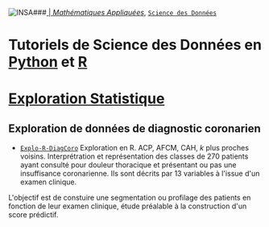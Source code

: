 ###<a href="http://www.insa-toulouse.fr/" ><img src="http://www.math.univ-toulouse.fr/~besse/Wikistat/Images/Logo_INSAvilletoulouse-RVB.png" style="float:left; max-width: 80px; display: inline" alt="INSA"/> |  [*Mathématiques Appliquées*](http://www.math.insa-toulouse.fr/fr/index.html), [`Science des Données`](http://www.math.insa-toulouse.fr/fr/enseignement.html)

# Tutoriels de Science des Données en [Python](https://www.python.org/) et [R](href="https://cran.r-project.org/)
# [Exploration Statistique](\http://wikistat.fr)

## Exploration de données de diagnostic coronarien
- [`Explo-R-DiagCoro`](https://github.com/wikistat/Exploration/blob/master/Diag-coro/Explo-R-DiagCoro.ipynb) Exploration en R. ACP, AFCM, CAH, *k* plus proches voisins. Interprétration et représentation des classes de 270 patients ayant consulté pour douleur thoracique et présentant ou pas une insuffisance coronarienne. Ils sont décrits par 13 variables à l'issue d'un examen clinique.

L'objectif est de constuire une segmentation ou profilage des patients en fonction de leur examen clinique, étude préalable à la construction d'un score prédictif.
